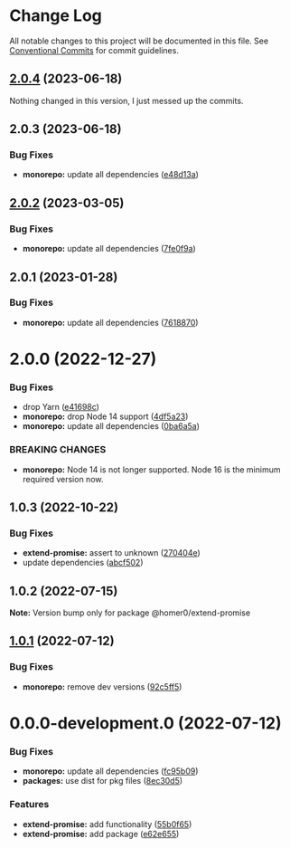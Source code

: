 # Change Log

All notable changes to this project will be documented in this file.
See [Conventional Commits](https://conventionalcommits.org) for commit guidelines.

## [2.0.4](https://github.com/homer0/packages/compare/@homer0/extend-promise@2.0.2...@homer0/extend-promise@2.0.4) (2023-06-18)

Nothing changed in this version, I just messed up the commits.

## 2.0.3 (2023-06-18)

### Bug Fixes

- **monorepo:** update all dependencies ([e48d13a](https://github.com/homer0/packages/commit/e48d13a474ce710f73128a49ca6ad4ac2da23ef0))

## [2.0.2](https://github.com/homer0/packages/compare/@homer0/extend-promise@2.0.1...@homer0/extend-promise@2.0.2) (2023-03-05)

### Bug Fixes

- **monorepo:** update all dependencies ([7fe0f9a](https://github.com/homer0/packages/commit/7fe0f9a39ec89e9b3fa9530e9332828916f3a108))

## 2.0.1 (2023-01-28)

### Bug Fixes

- **monorepo:** update all dependencies ([7618870](https://github.com/homer0/packages/commit/7618870e6ec4d6f281a79b15f139124875c760b2))

# 2.0.0 (2022-12-27)

### Bug Fixes

- drop Yarn ([e41698c](https://github.com/homer0/packages/commit/e41698c310996d1ca520bd6a9a2220017e1a3d49))
- **monorepo:** drop Node 14 support ([4df5a23](https://github.com/homer0/packages/commit/4df5a23c1c3e5d1632679f4902c0c73113252bc0))
- **monorepo:** update all dependencies ([0ba6a5a](https://github.com/homer0/packages/commit/0ba6a5a68413ab557cce5a5afbd6314e42d86671))

### BREAKING CHANGES

- **monorepo:** Node 14 is not longer supported. Node 16 is the minimum required version now.

## 1.0.3 (2022-10-22)

### Bug Fixes

- **extend-promise:** assert to unknown ([270404e](https://github.com/homer0/packages/commit/270404e292ffbca59ec818f7e20e008bb9d1ce89))
- update dependencies ([abcf502](https://github.com/homer0/packages/commit/abcf5027fce4cb7d37d9e4cf9aafc1846c7bceb0))

## 1.0.2 (2022-07-15)

**Note:** Version bump only for package @homer0/extend-promise

## [1.0.1](https://github.com/homer0/packages/compare/@homer0/extend-promise@0.0.0-development.0...@homer0/extend-promise@1.0.1) (2022-07-12)

### Bug Fixes

- **monorepo:** remove dev versions ([92c5ff5](https://github.com/homer0/packages/commit/92c5ff5cc9c579879f371c08edbc111b7e1d4319))

# 0.0.0-development.0 (2022-07-12)

### Bug Fixes

- **monorepo:** update all dependencies ([fc95b09](https://github.com/homer0/packages/commit/fc95b096bc4c2976ba5cd9c7354890137b66a3bd))
- **packages:** use dist for pkg files ([8ec30d5](https://github.com/homer0/packages/commit/8ec30d53c1198dcb3ed1380f20226787ece3e6b9))

### Features

- **extend-promise:** add functionality ([55b0f65](https://github.com/homer0/packages/commit/55b0f653df53ef4240175fed99fb5c25ecaaf7fb))
- **extend-promise:** add package ([e62e655](https://github.com/homer0/packages/commit/e62e655a1445afa1c53435094a8f4e084a0c2c7b))
